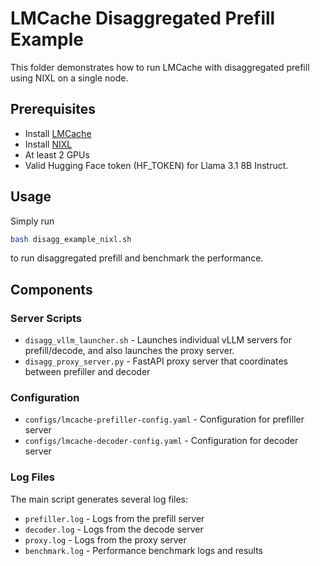 
# LMCache Disaggregated Prefill Example

This folder demonstrates how to run LMCache with disaggregated prefill using NIXL on a single node.

## Prerequisites

- Install [LMCache](https://github.com/ai-dynamo/lmcache)
- Install [NIXL](https://github.com/ai-dynamo/nixl) 
- At least 2 GPUs
- Valid Hugging Face token (HF_TOKEN) for Llama 3.1 8B Instruct.

## Usage

Simply run

```bash
bash disagg_example_nixl.sh
```

to run disaggregated prefill and benchmark the performance.

## Components

### Server Scripts
- `disagg_vllm_launcher.sh` - Launches individual vLLM servers for prefill/decode, and also launches the proxy server.
- `disagg_proxy_server.py` - FastAPI proxy server that coordinates between prefiller and decoder

### Configuration
- `configs/lmcache-prefiller-config.yaml` - Configuration for prefiller server
- `configs/lmcache-decoder-config.yaml` - Configuration for decoder server

### Log Files
The main script generates several log files:
- `prefiller.log` - Logs from the prefill server
- `decoder.log` - Logs from the decode server
- `proxy.log` - Logs from the proxy server
- `benchmark.log` - Performance benchmark logs and results

